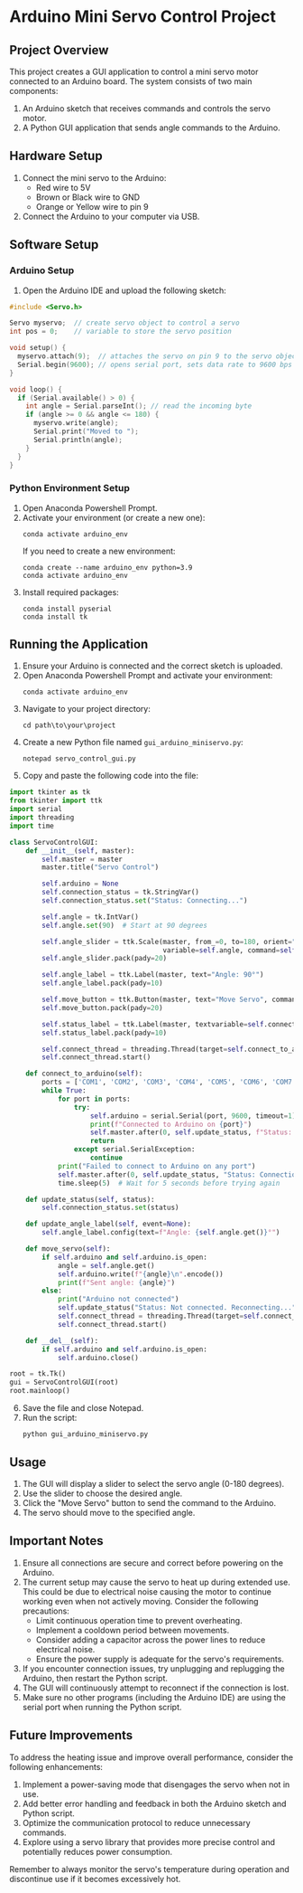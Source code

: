 # Arduino Mini Servo Control Project

## Project Overview

This project creates a GUI application to control a mini servo motor connected to an Arduino board. The system consists of two main components:
1. An Arduino sketch that receives commands and controls the servo motor.
2. A Python GUI application that sends angle commands to the Arduino.

## Hardware Setup

1. Connect the mini servo to the Arduino:
   - Red wire to 5V
   - Brown or Black wire to GND
   - Orange or Yellow wire to pin 9
2. Connect the Arduino to your computer via USB.

## Software Setup

### Arduino Setup

1. Open the Arduino IDE and upload the following sketch:

```cpp
#include <Servo.h>

Servo myservo;  // create servo object to control a servo
int pos = 0;    // variable to store the servo position

void setup() {
  myservo.attach(9);  // attaches the servo on pin 9 to the servo object
  Serial.begin(9600); // opens serial port, sets data rate to 9600 bps
}

void loop() {
  if (Serial.available() > 0) {
    int angle = Serial.parseInt(); // read the incoming byte
    if (angle >= 0 && angle <= 180) {
      myservo.write(angle);
      Serial.print("Moved to ");
      Serial.println(angle);
    }
  }
}
```

### Python Environment Setup

1. Open Anaconda Powershell Prompt.
2. Activate your environment (or create a new one):
   ```
   conda activate arduino_env
   ```
   If you need to create a new environment:
   ```
   conda create --name arduino_env python=3.9
   conda activate arduino_env
   ```
3. Install required packages:
   ```
   conda install pyserial
   conda install tk
   ```

## Running the Application

1. Ensure your Arduino is connected and the correct sketch is uploaded.
2. Open Anaconda Powershell Prompt and activate your environment:
   ```
   conda activate arduino_env
   ```
3. Navigate to your project directory:
   ```
   cd path\to\your\project
   ```
4. Create a new Python file named `gui_arduino_miniservo.py`:
   ```
   notepad servo_control_gui.py
   ```
5. Copy and paste the following code into the file:

```python
import tkinter as tk
from tkinter import ttk
import serial
import threading
import time

class ServoControlGUI:
    def __init__(self, master):
        self.master = master
        master.title("Servo Control")

        self.arduino = None
        self.connection_status = tk.StringVar()
        self.connection_status.set("Status: Connecting...")

        self.angle = tk.IntVar()
        self.angle.set(90)  # Start at 90 degrees

        self.angle_slider = ttk.Scale(master, from_=0, to=180, orient="horizontal", 
                                      variable=self.angle, command=self.update_angle_label)
        self.angle_slider.pack(pady=20)

        self.angle_label = ttk.Label(master, text="Angle: 90°")
        self.angle_label.pack(pady=10)

        self.move_button = ttk.Button(master, text="Move Servo", command=self.move_servo)
        self.move_button.pack(pady=20)

        self.status_label = ttk.Label(master, textvariable=self.connection_status)
        self.status_label.pack(pady=10)

        self.connect_thread = threading.Thread(target=self.connect_to_arduino)
        self.connect_thread.start()

    def connect_to_arduino(self):
        ports = ['COM1', 'COM2', 'COM3', 'COM4', 'COM5', 'COM6', 'COM7', 'COM8', 'COM9', 'COM10', 'COM11', 'COM12', 'COM13']
        while True:
            for port in ports:
                try:
                    self.arduino = serial.Serial(port, 9600, timeout=1)
                    print(f"Connected to Arduino on {port}")
                    self.master.after(0, self.update_status, f"Status: Connected on {port}")
                    return
                except serial.SerialException:
                    continue
            print("Failed to connect to Arduino on any port")
            self.master.after(0, self.update_status, "Status: Connection failed. Retrying...")
            time.sleep(5)  # Wait for 5 seconds before trying again

    def update_status(self, status):
        self.connection_status.set(status)

    def update_angle_label(self, event=None):
        self.angle_label.config(text=f"Angle: {self.angle.get()}°")

    def move_servo(self):
        if self.arduino and self.arduino.is_open:
            angle = self.angle.get()
            self.arduino.write(f"{angle}\n".encode())
            print(f"Sent angle: {angle}")
        else:
            print("Arduino not connected")
            self.update_status("Status: Not connected. Reconnecting...")
            self.connect_thread = threading.Thread(target=self.connect_to_arduino)
            self.connect_thread.start()

    def __del__(self):
        if self.arduino and self.arduino.is_open:
            self.arduino.close()

root = tk.Tk()
gui = ServoControlGUI(root)
root.mainloop()
```

6. Save the file and close Notepad.
7. Run the script:
   ```
   python gui_arduino_miniservo.py
   ```

## Usage

1. The GUI will display a slider to select the servo angle (0-180 degrees).
2. Use the slider to choose the desired angle.
3. Click the "Move Servo" button to send the command to the Arduino.
4. The servo should move to the specified angle.

## Important Notes

1. Ensure all connections are secure and correct before powering on the Arduino.
2. The current setup may cause the servo to heat up during extended use. This could be due to electrical noise causing the motor to continue working even when not actively moving. Consider the following precautions:
   - Limit continuous operation time to prevent overheating.
   - Implement a cooldown period between movements.
   - Consider adding a capacitor across the power lines to reduce electrical noise.
   - Ensure the power supply is adequate for the servo's requirements.
3. If you encounter connection issues, try unplugging and replugging the Arduino, then restart the Python script.
4. The GUI will continuously attempt to reconnect if the connection is lost.
5. Make sure no other programs (including the Arduino IDE) are using the serial port when running the Python script.

## Future Improvements

To address the heating issue and improve overall performance, consider the following enhancements:
1. Implement a power-saving mode that disengages the servo when not in use.
2. Add better error handling and feedback in both the Arduino sketch and Python script.
3. Optimize the communication protocol to reduce unnecessary commands.
4. Explore using a servo library that provides more precise control and potentially reduces power consumption.

Remember to always monitor the servo's temperature during operation and discontinue use if it becomes excessively hot.
